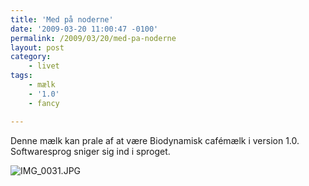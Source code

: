 ```yaml
---
title: 'Med på noderne'
date: '2009-03-20 11:00:47 -0100'
permalink: /2009/03/20/med-pa-noderne
layout: post
category:
    - livet
tags:
    - mælk
    - '1.0'
    - fancy

---
```

Denne mælk kan prale af at være Biodynamisk cafémælk i version 1.0. Softwaresprog sniger sig ind i sproget.

![IMG_0031.JPG](/images/IMG_0031.JPG)